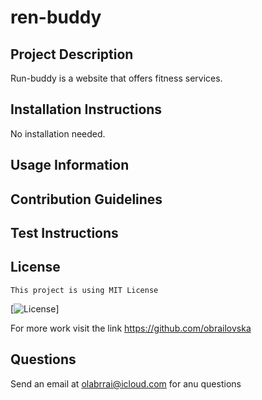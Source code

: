 # ren-buddy

  ## Project Description

  Run-buddy is a website that offers fitness services.

  ## Installation Instructions

  No installation needed.

  ## Usage Information

  

  ## Contribution Guidelines

  

  ## Test Instructions

  
  
  ## License
    This project is using MIT License

  [![License](https://img.shields.io/badge/License-MIT-lightblue.svg)]

  For more work visit the link https://github.com/obrailovska

  ## Questions

  Send an email at olabrrai@icloud.com for anu questions
